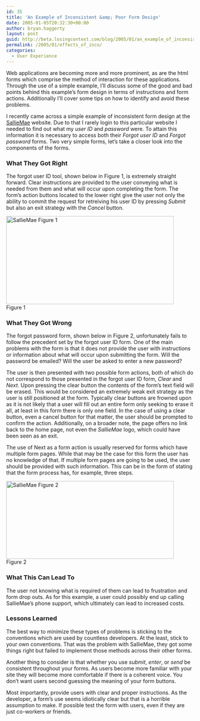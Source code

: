 ```yaml
---
id: 35
title: 'An Example of Inconsistent &amp; Poor Form Design'
date: 2005-01-05T20:32:30+00:00
author: bryan.haggerty
layout: post
guid: http://beta.losingcontext.com/blog/2005/01/an_example_of_inconsistent_poor_form_design.php
permalink: /2005/01/effects_of_inco/
categories:
  - User Experience
---
```

Web applications are becoming more and more prominent, as are the html forms which comprise the method of interaction for these applications. Through the use of a simple example, I&#8217;ll discuss some of the good and bad points behind this example&#8217;s form design in terms of instructions and form actions. Additionally I&#8217;ll cover some tips on how to identify and avoid these problems.

I recently came across a simple example of inconsistent form design at the [SallieMae](http://www.salliemae.com/ "See the example for yourself") website. Due to that I rarely login to this particular website I needed to find out what my _user ID_ and _password_ were. To attain this information it is necessary to access both their _Forgot user ID_ and _Forgot password_ forms. Two very simple forms, let&#8217;s take a closer look into the components of the forms.

### What They Got Right

The forgot user ID tool, shown below in Figure 1, is extremely straight forward. Clear instructions are provided to the user conveying what is needed from them and what will occur upon completing the form. The form&#8217;s action buttons located to the lower right give the user not only the ability to commit the request for retreiving his user ID by pressing _Submit_ but also an exit strategy with the _Cancel_ button.

<p class="figure-centered">
  <img src="http://www.losingcontext.com/blog/wp-content/uploads/legacy/salliemae-figure1.gif" alt="SallieMae Figure 1" height="237" width="450" /><br /> Figure 1
</p>

### What They Got Wrong

The forgot password form, shown below in Figure 2, unfortunately fails to follow the precedent set by the forgot user ID form. One of the main problems with the form is that it does not provide the user with instructions or information about what will occur upon submitting the form. Will the password be emailed? Will the user be asked to enter a new password?

The user is then presented with two possible form actions, both of which do not correspond to those presented in the forgot user ID form, _Clear_ and _Next_. Upon pressing the clear button the contents of the form&#8217;s text field will be erased. This would be considered an extremely weak exit strategy as the user is still positioned at the form. Typically clear buttons are frowned upon as it is not likely that a user will fill out an entire form only seeking to erase it all, at least in this form there is only one field. In the case of using a clear button, even a cancel button for that matter, the user should be prompted to confirm the action. Additionally, on a broader note, the page offers no link back to the home page, not even the _SallieMae_ logo, which could have been seen as an exit.

The use of Next as a form action is usually reserved for forms which have multiple form pages. While that may be the case for this form the user has no knowledge of that. If multiple form pages are going to be used, the user should be provided with such information. This can be in the form of stating that the form process has, for example, three steps.

<p class="figure-centered">
  <img src="http://www.losingcontext.com/blog/wp-content/uploads/legacy/salliemae-figure2.gif" alt="SallieMae Figure 2" height="209" width="450" /><br /> Figure 2
</p>

### What This Can Lead To

The user not knowing what is required of them can lead to frustration and form drop outs. As for this example, a user could possibly end up calling SallieMae&#8217;s phone support, which ultimately can lead to increased costs.

### Lessons Learned

The best way to minimize these types of problems is sticking to the conventions which are used by countless developers. At the least, stick to your own conventions. That was the problem with SallieMae, they got some things right but failed to implement those methods across their other forms.

Another thing to consider is that whether you use _submit_, _enter_, or _send_ be consistent throughout your forms. As users become more familiar with your site they will become more comfortable if there is a coherent voice. You don&#8217;t want users second guessing the meaning of your form buttons.

Most importantly, provide users with clear and proper instructions. As the developer, a form&#8217;s use seems idiotically clear but that is a horrible assumption to make. If possible test the form with users, even if they are just co-workers or friends.